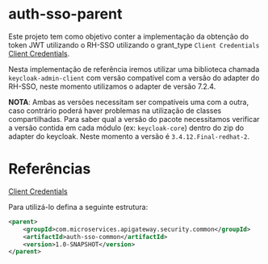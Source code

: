 # auth-sso-parent

Este projeto tem como objetivo conter a implementação da obtenção do token JWT utilizando o RH-SSO utilizando o grant_type `Client Credentials` [Client Credentials](#referncias).

Nesta implementação de referência iremos utilizar uma biblioteca chamada ```keycloak-admin-client``` com versão compatível com a versão do adapter do RH-SSO, neste momento utilizamos o adapter de versão 7.2.4.

**NOTA**: Ambas as versões necessitam ser compatíveis uma com a outra, caso contrário poderá haver problemas na utilização de classes compartilhadas. Para saber qual a versão do pacote necessitamos verificar a versão contida em cada módulo (ex: ```keycloak-core```) dentro do zip do adapter do keycloak. Neste momento a versão é ```3.4.12.Final-redhat-2```.

# Referências

[Client Credentials](https://www.oauth.com/oauth2-servers/access-tokens/client-credentials/)

Para utilizá-lo defina a seguinte estrutura:

```xml
<parent>
    <groupId>com.microservices.apigateway.security.common</groupId>
    <artifactId>auth-sso-common</artifactId>
    <version>1.0-SNAPSHOT</version>
</parent>
```
